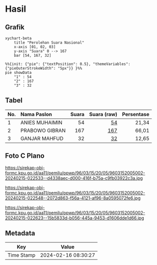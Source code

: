 # Hasil

## Grafik

```mermaid
xychart-beta
    title "Perolehan Suara Nasional"
    x-axis [01, 02, 03]
    y-axis "Suara" 0 --> 167
    bar [54, 167, 32]
```

```mermaid
%%{init: {"pie": {"textPosition": 0.5}, "themeVariables": {"pieOuterStrokeWidth": "5px"}} }%%
pie showData
    "1" : 54
    "2" : 167
    "3" : 32
```

## Tabel

| No. | Nama Paslon    | Suara | Suara (raw) | Persentase |
|:--- |:-------------- | -----:| -----------:| ----------:|
| 1   | ANIES MUHAIMIN | 54    | [54][p-1]   | 21,34      |
| 2   | PRABOWO GIBRAN | 167   | [167][p-2]  | 66,01      |
| 3   | GANJAR MAHFUD  | 32    | [32][p-3]   | 12,65      |


[p-1]: https://github.com/gigit-pemilu/pemilu-2024/blob/main/pilpres/hitung-suara/sub/96-papua-barat-daya/sub/03-raja-ampat/sub/15-waigeo-barat-kepulauan/sub/2005-gag/sub/002-tps/sub/paslon-1.txt
[p-2]: https://github.com/gigit-pemilu/pemilu-2024/blob/main/pilpres/hitung-suara/sub/96-papua-barat-daya/sub/03-raja-ampat/sub/15-waigeo-barat-kepulauan/sub/2005-gag/sub/002-tps/sub/paslon-2.txt
[p-3]: https://github.com/gigit-pemilu/pemilu-2024/blob/main/pilpres/hitung-suara/sub/96-papua-barat-daya/sub/03-raja-ampat/sub/15-waigeo-barat-kepulauan/sub/2005-gag/sub/002-tps/sub/paslon-3.txt

## Foto C Plano

https://sirekap-obj-formc.kpu.go.id/aa11/pemilu/ppwp/96/03/15/20/05/9603152005002-20240215-022533--d4338aec-d000-416f-b75a-c9fb03922c3a.jpg

https://sirekap-obj-formc.kpu.go.id/aa11/pemilu/ppwp/96/03/15/20/05/9603152005002-20240215-022548--2072d863-f56a-4121-af96-8a0595072fe6.jpg

https://sirekap-obj-formc.kpu.go.id/aa11/pemilu/ppwp/96/03/15/20/05/9603152005002-20240215-022623--15b5833d-b056-445a-9453-d1606dde1d66.jpg


## Metadata

| Key        | Value               |
| ---------- | ------------------- |
| Time Stamp | 2024-02-16 08:30:27 |



